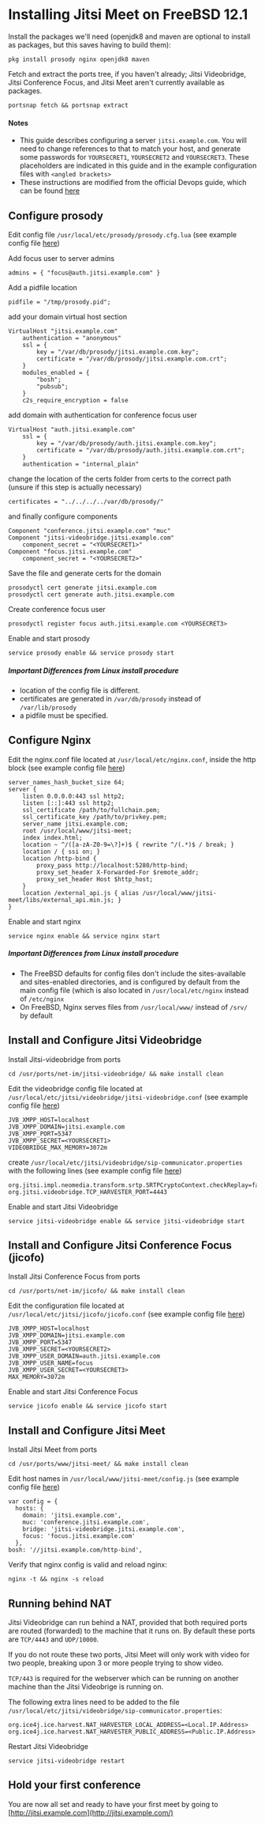 # Installing Jitsi Meet on FreeBSD 12.1

 Install the packages we'll need (openjdk8 and maven are optional to install as packages, but this saves having to build them):
 
```
pkg install prosody nginx openjdk8 maven
```

Fetch and extract the ports tree, if you haven't already; Jitsi Videobridge, Jitsi Conference Focus, and Jitsi Meet aren't currently available as packages.

```
portsnap fetch && portsnap extract
```

#### Notes
* This guide describes configuring a server `jitsi.example.com`. You will need to change references to that to match your host, and generate some passwords for `YOURSECRET1`, `YOURSECRET2` and `YOURSECRET3`. These placeholders are indicated in this guide and in the example configuration files with `<angled brackets>`
* These instructions are modified from the official Devops guide, which can be found [here](https://jitsi.github.io/handbook/docs/devops-guide/devops-guide-manual)

## Configure prosody

Edit config file `/usr/local/etc/prosody/prosody.cfg.lua` (see example config file [here](prosody.cfg.lua))

Add focus user to server admins

```
admins = { "focus@auth.jitsi.example.com" }
```

Add a pidfile location

```
pidfile = "/tmp/prosody.pid";
```

add your domain virtual host section

```
VirtualHost "jitsi.example.com"
    authentication = "anonymous"
    ssl = {
        key = "/var/db/prosody/jitsi.example.com.key";
        certificate = "/var/db/prosody/jitsi.example.com.crt";
    }
    modules_enabled = {
        "bosh";
        "pubsub";
    }
    c2s_require_encryption = false
```

add domain with authentication for conference focus user

```
VirtualHost "auth.jitsi.example.com"
	ssl = {
		key = "/var/db/prosody/auth.jitsi.example.com.key";
		certificate = "/var/db/prosody/auth.jitsi.example.com.crt";
	}
	authentication = "internal_plain"
```

change the location of the certs folder from certs to the correct path (unsure if this step is actually necessary)

```
certificates = "../../../../var/db/prosody/"
```

and finally configure components

```
Component "conference.jitsi.example.com" "muc"
Component "jitsi-videobridge.jitsi.example.com"
    component_secret = "<YOURSECRET1>"
Component "focus.jitsi.example.com"
    component_secret = "<YOURSECRET2>"
```

Save the file and generate certs for the domain

```
prosodyctl cert generate jitsi.example.com
prosodyctl cert generate auth.jitsi.example.com
```

Create conference focus user

```
prosodyctl register focus auth.jitsi.example.com <YOURSECRET3>
```

Enable and start prosody

```
service prosody enable && service prosody start
```

##### Important Differences from Linux install procedure
* location of the config file is different. 
* certificates are generated in `/var/db/prosody` instead of `/var/lib/prosody` 
* a pidfile must be specified.

## Configure Nginx
Edit the nginx.conf file located at `/usr/local/etc/nginx.conf`, inside the http block (see example config file [here](nginx.conf))

```
server_names_hash_bucket_size 64;
server {
	listen 0.0.0.0:443 ssl http2;
	listen [::]:443 ssl http2;
	ssl_certificate /path/to/fullchain.pem;
	ssl_certificate_key /path/to/privkey.pem;
	server_name jitsi.example.com;
	root /usr/local/www/jitsi-meet;
	index index.html;
	location ~ ^/([a-zA-Z0-9=\?]+)$ { rewrite ^/(.*)$ / break; }
	location / { ssi on; }
	location /http-bind {
		proxy_pass http://localhost:5280/http-bind;
		proxy_set_header X-Forwarded-For $remote_addr;
		proxy_set_header Host $http_host;
	}
	location /external_api.js { alias /usr/local/www/jitsi-meet/libs/external_api.min.js; }
}
```

Enable and start nginx

```
service nginx enable && service nginx start
```

##### Important Differences from Linux install procedure
* The FreeBSD defaults for config files don't include the sites-available and sites-enabled directories, and is configured by default from the main config file (which is also located in `/usr/local/etc/nginx` instead of `/etc/nginx`
* On FreeBSD, Nginx serves files from `/usr/local/www/` instead of `/srv/` by default

## Install and Configure Jitsi Videobridge
Install Jitsi-videobridge from ports

```
cd /usr/ports/net-im/jitsi-videobridge/ && make install clean
```

Edit the videobridge config file located at `/usr/local/etc/jitsi/videobridge/jitsi-videobridge.conf` (see example config file [here](jitsi-videobridge.conf))

```
JVB_XMPP_HOST=localhost
JVB_XMPP_DOMAIN=jitsi.example.com
JVB_XMPP_PORT=5347
JVB_XMPP_SECRET=<YOURSECRET1>
VIDEOBRIDGE_MAX_MEMORY=3072m
```

create `/usr/local/etc/jitsi/videobridge/sip-communicator.properties` with the following lines (see example config file [here](sip-communicator.properties))

```
org.jitsi.impl.neomedia.transform.srtp.SRTPCryptoContext.checkReplay=false
org.jitsi.videobridge.TCP_HARVESTER_PORT=4443
```

Enable and start Jitsi Videobridge

```
service jitsi-videobridge enable && service jitsi-videobridge start
```

## Install and Configure Jitsi Conference Focus (jicofo)

Install Jitsi Conference Focus from ports

```
cd /usr/ports/net-im/jicofo/ && make install clean
```

Edit the configuration file located at `/usr/local/etc/jitsi/jicofo/jicofo.conf` (see example config file [here](jicofo.conf))

```
JVB_XMPP_HOST=localhost
JVB_XMPP_DOMAIN=jitsi.example.com
JVB_XMPP_PORT=5347
JVB_XMPP_SECRET=<YOURSECRET2>
JVB_XMPP_USER_DOMAIN=auth.jitsi.example.com
JVB_XMPP_USER_NAME=focus
JVB_XMPP_USER_SECRET=<YOURSECRET3>
MAX_MEMORY=3072m
```

Enable and start Jitsi Conference Focus

```
service jicofo enable && service jicofo start
```

## Install and Configure Jitsi Meet
Install Jitsi Meet from ports

```
cd /usr/ports/www/jitsi-meet/ && make install clean
```

Edit host names in `/usr/local/www/jitsi-meet/config.js` (see example config file [here](config.js))

```
var config = {
  hosts: {
    domain: 'jitsi.example.com',
    muc: 'conference.jitsi.example.com',
    bridge: 'jitsi-videobridge.jitsi.example.com',
    focus: 'focus.jitsi.example.com'
  },
bosh: '//jitsi.example.com/http-bind',
```

Verify that nginx config is valid and reload nginx:

```
nginx -t && nginx -s reload
```

## Running behind NAT

Jitsi Videobridge can run behind a NAT, provided that both required ports are routed (forwarded) to the machine that it runs on. By default these ports are `TCP/4443` and `UDP/10000`.

If you do not route these two ports, Jitsi Meet will only work with video for two people, breaking upon 3 or more people trying to show video.

`TCP/443` is required for the webserver which can be running on another machine than the Jitsi Videobrige is running on.

The following extra lines need to be added to the file `/usr/local/etc/jitsi/videobridge/sip-communicator.properties`:
```
org.ice4j.ice.harvest.NAT_HARVESTER_LOCAL_ADDRESS=<Local.IP.Address>
org.ice4j.ice.harvest.NAT_HARVESTER_PUBLIC_ADDRESS=<Public.IP.Address>
```

Restart Jitsi Videobridge

```
service jitsi-videobridge restart
```

## Hold your first conference

You are now all set and ready to have your first meet by going to  [http://jitsi.example.com](http://jitsi.example.com/)
